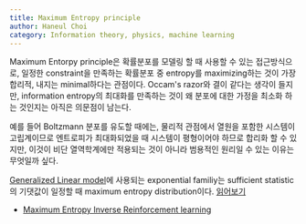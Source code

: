 ```yaml
---
title: Maximum Entropy principle
author: Haneul Choi
category: Information theory, physics, machine learning
---
```


Maximum Entorpy principle은 확률분포를 모델링 할 때 사용할 수 있는 접근방식으로, 일정한 constraint을 만족하는 확률분포 중 entropy를 maximizing하는 것이 가장 합리적, 내지는 minimal하다는 관점이다. Occam's razor와 결이 같다는 생각이 들지만,
information entropy의 최대화를 만족하는 것이 왜 분포에 대한 가정을 최소화 하는 것인지는 아직은 의문점이 남는다. 

예를 들어 Boltzmann 분포를 유도할 때에는, 물리적 관점에서 열원을 포함한 시스템이 고립계이므로 엔트로피가 최대화되었을 때 시스템이 평형이어야 하므로 합리화 할 수 있지만, 이것이 비단 열역학계에만 적용되는 것이 아니라 범용적인 원리일 수 있는 이유는 무엇일까 싶다.

[Generalized Linear model](https://en.wikipedia.org/wiki/Generalized_linear_model)에 사용되는 exponential familiy는 sufficient statistic의 기댓값이 일정할 때 maximum entropy distribution이다. [읽어보기](https://en.wikipedia.org/wiki/Maximum_entropy_probability_distribution)


- [Maximum Entropy Inverse Reinforcement learning](https://cdn.aaai.org/AAAI/2008/AAAI08-227.pdf)
